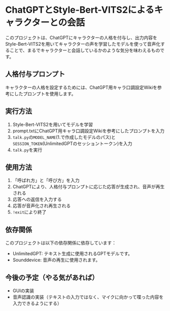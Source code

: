 # ChatGPTとStyle-Bert-VITS2によるキャラクターとの会話
このプロジェクトは、ChatGPTにキャラクターの人格を付与し、出力内容をStyle-Bert-VITS2を用いてキャラクターの声を学習したモデルを使って音声化することで、まるでキャラクターと会話しているかのような気分を味わえるものです。
## 人格付与プロンプト
キャラクターの人格を設定するためには、ChatGPT用キャラ口調設定Wikiを参考にしたプロンプトを使用します。
## 実行方法
1. Style-Bert-VITS2を用いてモデルを学習
1. prompt.txtにChatGPT用キャラ口調設定Wikiを参考にしたプロンプトを入力
1. `talk.py`の`MODEL_NAME`(1.で作成したモデルのパス)と`SESSION_TOKEN`(UnlimitedGPTのセッショントークン)を入力
1. `talk.py`を実行
## 使用方法
1. 「呼ばれ方」と「呼び方」を入力
1. ChatGPTにより、人格付与プロンプトに応じた応答が生成され、音声が再生される
1. 応答への返信を入力する
1. 応答が音声化され再生される
1. `!exit`により終了
## 依存関係
このプロジェクトは以下の依存関係に依存しています：
- UnlimitedGPT: テキスト生成に使用されるGPTモデルです。
- Sounddevice: 音声の再生に使用されます。
## 今後の予定（やる気があれば）
- GUIの実装
- 音声認識の実装（テキストの入力ではなく、マイクに向かって喋った内容を入力できるようにする）